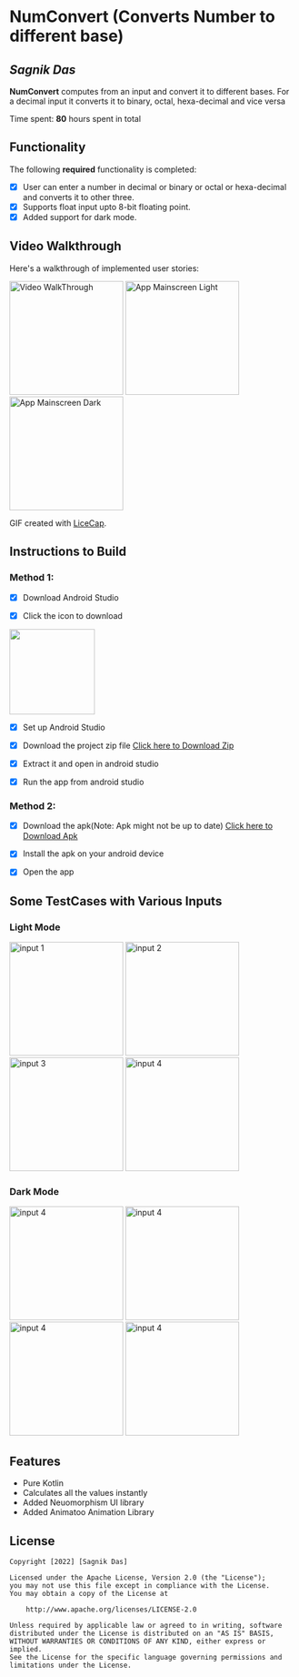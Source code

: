 # NumConvert (Converts Number to different base)

## *Sagnik Das*

**NumConvert** computes from an input and convert it to different bases. For a decimal input it converts it to binary, octal, hexa-decimal and vice versa

Time spent: **80** hours spent in total

## Functionality

The following **required** functionality is completed:

* [x] User can enter a number in decimal or binary or octal or hexa-decimal and converts it to other three.
* [x] Supports float input upto 8-bit floating point.
* [x] Added support for dark mode.

## Video Walkthrough
Here's a walkthrough of implemented user stories:

<p float="middle">
    <img src='https://github.com/Sagnik-Das-03/NumConverter/blob/master/numTestMain.gif' title='Video WalkThrough' width='200' alt='Video WalkThrough' />
    <img src='https://github.com/Sagnik-Das-03/NumConverter/blob/master/numTestMainLight.jpg' title='App Mainscreen Light' width='200' alt='App Mainscreen Light' />
    <img src='https://github.com/Sagnik-Das-03/NumConverter/blob/master/numTestMainDark.jpg' title='App Mainscreen Dark' width='200' alt='App Mainscreen Dark' />
 </p>

GIF created with [LiceCap](http://www.cockos.com/licecap/).

## Instructions to Build

### Method 1:
* [x] Download Android Studio 

* [x] Click the icon to download
 
<p align="left">
   <a href='https://developer.android.com/studio?gclid=Cj0KCQjwqoibBhDUARIsAH2OpWi2VQ6w50tP7G8OeiMmIt9gK13cN1et0AU5tZ1O2KnjsOxrTWpP0aAr7TEALw_wcB&gclsrc=aw.ds'><img         width="150" src='https://github.com/Sagnik-Das-03/TIPPER/blob/master/studioicon.jpeg' /></a>
</p>
 
* [x] Set up Android Studio


* [x] Download the project zip file 
<a href='https://github.com/Sagnik-Das-03/NumConverter/archive/refs/heads/master.zip'>Click here to Download Zip</a>

* [x] Extract it and open in android studio

* [x] Run the app from android studio 

### Method 2:
* [x] Download the apk(Note: Apk might not be up to date)
<a href='https://drive.google.com/file/d/1RmxxK8SK_IAXqnmkKe_OBYzPFWV9Io_V/view?usp=share_link'>Click here to Download Apk</a>
* [x] Install the apk on your android device
* [x] Open the app 


## Some TestCases with Various Inputs
### Light Mode
<p float="middle">
    <img src='https://github.com/Sagnik-Das-03/NumConverter/blob/master/numTestLight%20(1).jpg' title='input 1' width='200' alt='input 1' />
    <img src='https://github.com/Sagnik-Das-03/NumConverter/blob/master/numTestLight%20(2).jpg' title='input 2' width='200' alt='input 2' />
    <img src='https://github.com/Sagnik-Das-03/NumConverter/blob/master/numTestLight%20(3).jpg' title='input 3' width='200' alt='input 3' />
    <img src='https://github.com/Sagnik-Das-03/NumConverter/blob/master/numTestLight%20(4).jpg' title='input 4' width='200' alt='input 4' />
 </p>
 
 ### Dark Mode
<p float ="middle">
    <img src='https://github.com/Sagnik-Das-03/NumConverter/blob/master/numTestDark%20(1).jpg' title='input 4' width='200' alt='input 4' />
    <img src='https://github.com/Sagnik-Das-03/NumConverter/blob/master/numTestDark%20(2).jpg' title='input 4' width='200' alt='input 4' />
    <img src='https://github.com/Sagnik-Das-03/NumConverter/blob/master/numTestDark%20(3).jpg' title='input 4' width='200' alt='input 4' />
    <img src='https://github.com/Sagnik-Das-03/NumConverter/blob/master/numTestDark%20(4).jpg' title='input 4' width='200' alt='input 4' />
</p>


## Features

* Pure Kotlin
* Calculates all the values instantly
* Added Neuomorphism UI library
* Added Animatoo Animation Library

## License

    Copyright [2022] [Sagnik Das]

    Licensed under the Apache License, Version 2.0 (the "License");
    you may not use this file except in compliance with the License.
    You may obtain a copy of the License at

        http://www.apache.org/licenses/LICENSE-2.0

    Unless required by applicable law or agreed to in writing, software
    distributed under the License is distributed on an "AS IS" BASIS,
    WITHOUT WARRANTIES OR CONDITIONS OF ANY KIND, either express or implied.
    See the License for the specific language governing permissions and
    limitations under the License.
